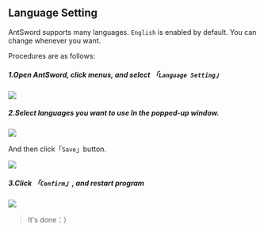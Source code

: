 Language Setting
---

AntSword supports many languages. `English` is enabled by default. You can change whenever you want.

Procedures are as follows:

##### 1.Open AntSword, click menus, and select 「`Language Setting`」

![][img_language_settings_1]

##### 2.Select languages you want to use In the popped-up window.

![][img_language_settings_2]

And then click「`Save`」button.

![][img_language_settings_3]

##### 3.Click 「`Confirm`」, and restart program

![][img_language_settings_4]

> It's done：）

[img_language_settings_1]: http://antsword.l1n3.net/doc/getting_started/language_settings_1.jpg
[img_language_settings_2]: http://antsword.l1n3.net/doc/getting_started/language_settings_2.jpg
[img_language_settings_3]: http://antsword.l1n3.net/doc/getting_started/language_settings_3.jpg
[img_language_settings_4]: http://antsword.l1n3.net/doc/getting_started/language_settings_4.jpg
